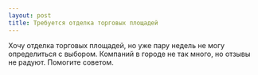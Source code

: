 ```yaml
---
layout: post 
title: Требуется отделка торговых площадей 
--- 
```

Хочу отделка торговых площадей, но уже пару недель не могу определиться с выбором. Компаний в городе не так много, но отзывы не радуют. Помогите советом.